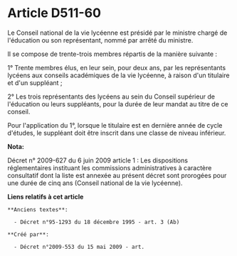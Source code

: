 # Article D511-60

Le Conseil national de la vie lycéenne est présidé par le ministre chargé de l'éducation ou son représentant, nommé par
arrêté du ministre.

Il se compose de trente-trois membres répartis de la manière suivante :

1° Trente membres élus, en leur sein, pour deux ans, par les représentants lycéens aux conseils académiques de la vie
lycéenne, à raison d'un titulaire et d'un suppléant ;

2° Les trois représentants des lycéens au sein du Conseil supérieur de l'éducation ou leurs suppléants, pour la durée de leur
mandat au titre de ce conseil.

Pour l'application du 1°, lorsque le titulaire est en dernière année de cycle d'études, le suppléant doit être inscrit dans
une classe de niveau inférieur.

**Nota:**

Décret n° 2009-627 du 6 juin 2009 article 1 : Les dispositions réglementaires instituant les commissions administratives à
caractère consultatif dont la liste est annexée au présent décret sont prorogées pour une durée de cinq ans (Conseil national
de la vie lycéenne).

**Liens relatifs à cet article**

	**Anciens textes**:

	  - Décret n°95-1293 du 18 décembre 1995 - art. 3 (Ab)

	**Créé par**:

	  - Décret n°2009-553 du 15 mai 2009 - art.

